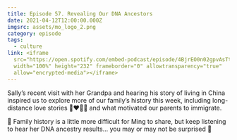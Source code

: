 ```yaml
---
title: Episode 57. Revealing Our DNA Ancestors
date: 2021-04-12T12:00:00.000Z
imgsrc: assets/mo_logo_2.png
category: episode
tags:
  - culture
link: <iframe
  src="https://open.spotify.com/embed-podcast/episode/4BjrEO0n02gpvAsTttES9j"
  width="100%" height="232" frameborder="0" allowtransparency="true"
  allow="encrypted-media"></iframe>
---
```

Sally’s recent visit with her Grandpa and hearing his story of living in China inspired us to explore more of our family’s history this week, including long-distance love stories 👩‍❤️‍💋‍👨 and what motivated our parents to immigrate.

🧬 Family history is a little more difficult for Ming to share, but keep listening to hear her DNA ancestry results... you may or may not be surprised 🧬